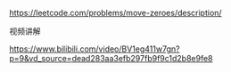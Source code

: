 https://leetcode.com/problems/move-zeroes/description/

视频讲解

https://www.bilibili.com/video/BV1eg411w7gn?p=9&vd_source=dead283aa3efb297fb9f9c1d2b8e9fe8